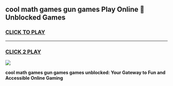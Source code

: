 
## cool math games gun games Play Online 👋 Unblocked Games
<h3>
<a href="https://news.freeplayer.one?title=cool_math_games_gun_games&ref=17CMG">CLICK TO PLAY</a></h3>
<hr>

<h3>
<a href="https://news.freeplayer.one?title=cool_math_games_gun_games&ref=17CMG">CLICK 2 PLAY</a>
  
</h3>

<a href="https://news.freeplayer.one?title=cool_math_games_gun_games&ref=17CMG/"><img src="https://clearcache.store/games.png"></a>


**cool math games gun games games unblocked: Your Gateway to Fun and Accessible Online Gaming**
